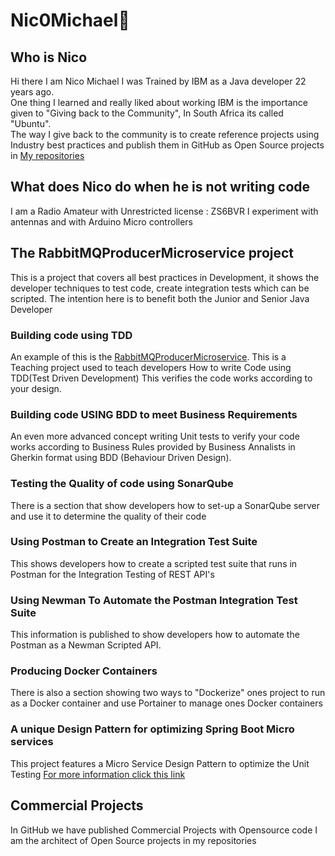 # Nic0Michael👋


## Who is Nico
Hi there I am Nico Michael
I was Trained by IBM as a Java developer 22 years ago.  
One thing I learned and really liked about working IBM is the importance given to "Giving back to the Community", 
In South Africa its called "Ubuntu".  
The way I give back to the community is to create reference projects using Industry best practices and publish them in GitHub as Open Source projects in [My repositories](https://github.com/nic0michael)   

## What does Nico do when he is not writing code
I am a Radio Amateur with Unrestricted license : ZS6BVR I experiment with antennas and with Arduino Micro controllers  
  
  


## The RabbitMQProducerMicroservice project

This is a project that covers all best practices in Development, it shows the developer techniques to test code, create integration tests which can be scripted.
The intention here is to benefit both the Junior and Senior Java Developer  

### Building code using TDD
An example of this is the [RabbitMQProducerMicroservice](https://github.com/nic0michael/RabbitMQProducerMicroservice). This is a Teaching project used to teach  developers How to write Code using TDD(Test Driven Development) This verifies the code works according to your design.  
  
### Building code USING BDD to meet Business Requirements  
An even more advanced concept writing Unit tests to verify your code works according to Business Rules provided by Business Annalists in Gherkin format using BDD (Behaviour Driven Design).  

### Testing the Quality of code using SonarQube  
There is a section that show developers how to set-up a SonarQube server and use it to determine the quality of their code    

### Using Postman to Create an Integration Test Suite
This shows developers how to create a scripted test suite that runs in Postman for the Integration Testing of REST API's 

### Using Newman To Automate the Postman Integration Test Suite
This information is published to show developers how to automate the Postman as a Newman Scripted API.

### Producing Docker Containers  
There is also a section showing two ways to "Dockerize" ones project to run as a Docker container and use Portainer to manage ones Docker containers  
  
### A unique Design Pattern for optimizing Spring Boot Micro services
This project features a Micro Service Design Pattern to optimize the Unit Testing [For more information click this link](https://github.com/nic0michael/RabbitMQProducerMicroservice/blob/master/DesignPattern.md)
     
## Commercial Projects
In GitHub we have published  Commercial Projects with Opensource code
I am the architect of Open Source projects in my repositories


<!--
**nic0michael/nic0michael** is a ✨ _special_ ✨ repository because its `README.md` (this file) appears on your GitHub profile.


Here are some ideas to get you started:

- 🔭 I’m currently working on ...
- 🌱 I’m currently learning ...
- 👯 I’m looking to collaborate on ...
- 🤔 I’m looking for help with ...
- 💬 Ask me about ...
- 📫 How to reach me: ...
- 😄 Pronouns: ...
- ⚡ Fun fact: ...
-->
